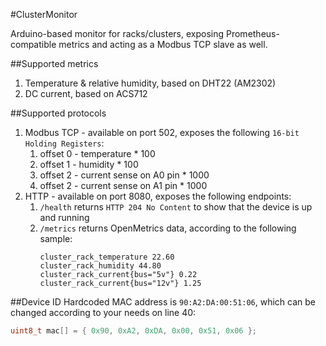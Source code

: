 #ClusterMonitor

Arduino-based monitor for racks/clusters, exposing Prometheus-compatible metrics and acting as a Modbus TCP slave as well.

##Supported metrics

1. Temperature & relative humidity, based on DHT22 (AM2302)
2. DC current, based on ACS712

##Supported protocols

1. Modbus TCP - available on port 502, exposes the following `16-bit Holding Registers`:
    1. offset 0 - temperature * 100
    2. offset 1 - humidity * 100
    3. offset 2 - current sense on A0 pin * 1000
    4. offset 2 - current sense on A1 pin * 1000
2. HTTP - available on port 8080, exposes the following endpoints:
    1. `/health` returns `HTTP 204 No Content` to show that the device is up and running
    2. `/metrics` returns OpenMetrics data, according to the following sample:
        ```text
        cluster_rack_temperature 22.60
        cluster_rack_humidity 44.80
        cluster_rack_current{bus="5v"} 0.22
        cluster_rack_current{bus="12v"} 1.25
        ```
##Device ID
Hardcoded MAC address is `90:A2:DA:00:51:06`, which can be changed according to your needs on line 40:
```cpp
uint8_t mac[] = { 0x90, 0xA2, 0xDA, 0x00, 0x51, 0x06 };
```